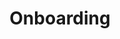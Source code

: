 ---
type: docs
title: "Onboarding"
linkTitle: "Onboarding"
weight: 1
description: >-
  The guides in this section can be used to connect existing Windows or Linux servers to Azure with Azure Arc. Use these if you already have existing servers that you want to project into Azure.
---
